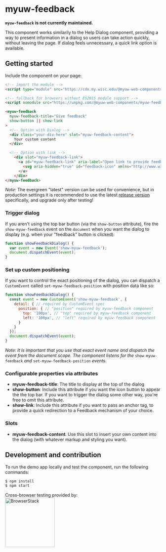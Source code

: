 # myuw-feedback

**`myuw-feedback` is not currently maintained.**

This component works similarily to the Help Dialog component, providing a way to present information in a dialog so users can take action quickly, without leaving the page. If dialog feels unnecessary, a quick link option is available.

## Getting started

Include the component on your page:

```html
<!-- import the module -->
<script type="module" src="https://cdn.my.wisc.edu/@myuw-web-components/myuw-feedback@latest/myuw-feedback.min.mjs"></script>

<!-- fallback for browsers without ES2015 module support -->
<script nomodule src="https://unpkg.com/@myuw-web-components/myuw-feedback@latest/myuw-feedback.min.js"></script>

<myuw-feedback
  myuw-feedback-title="Give feedback"
  show-button || show-link
>
  <!-- Option with Dialog -->
  <div class="your-div-here" slot="myuw-feedback-content">
    Your custom content
  </div>

  <!-- Option with link -->
    <div slot="myuw-feedback-link">
      <a id="myuw-feedback-link" aria-label="Open link to provide feedback" href="" target="_blank">
        <svg aria-hidden="true" id="feedback-icon" xmlns="http://www.w3.org/2000/svg" height="24" viewBox="0 0 24 24" width="24"><path d="M0 0h24v24H0z" fill="none"/><path d="M20 2H4c-1.1 0-1.99.9-1.99 2L2 22l4-4h14c1.1 0 2-.9 2-2V4c0-1.1-.9-2-2-2zm-7 12h-2v-2h2v2zm0-4h-2V6h2v4z"/></svg>
      </a>
    </div>
</myuw-feedback>
```

_Note:_ The evergreen "latest" version can be used for convenience, but in production settings it is recommended to use the latest [release version](https://github.com/myuw-web-components/myuw-feedback/releases) specifically, and upgrade only after testing!

### Trigger dialog

If you aren't using the top bar button (via the `show-button` attribute), fire the `show-myuw-feedback` event on the `document` when you want the dialog to display (e.g. when your "feedback" button is clicked):

```js
function showFeedbackDialog() {
  var event = new Event('show-myuw-feedback');
  document.dispatchEvent(event);
}
```

### Set up custom positioning

If you want to control the exact positioning of the dialog, you can dispatch a `CustomEvent` called `set-myuw-feedback-position` with position data like so:

```js
function showFeedbackDialog() {
  const event = new CustomEvent('show-myuw-feedback', {
    detail: { // required by CustomEvent spec
      position: { // "position" required by myuw-feedback component
        top: '100px', // "top" required by myuw-feedback component
        left: '100px', // "left" required by myuw-feedback component
      }
    }
  });
  document.dispatchEvent(event);
}
```

*Note: It is important that you use that exact event name and dispatch the event from the document scope. The component listens for the* `show-myuw-feedback`  *and* `set-myuw-feedback-position` *events.*

### Configurable properties via attributes

- **myuw-feedback-title**: The title to display at the top of the dialog
- **show-button**: Include this attribute if you want the icon button to appear the the top bar. If you want to trigger the dialog some other way, you're free to omit this attribute.
- **show-link**: Include this attribute if you want to pass an anchor tag, to provide a quick redirection to a Feedback mechanism of your choice.

### Slots

- **myuw-feedback-content**: Use this slot to insert your own content into the dialog (with whatever markup and styling you want).

## Development and contribution

To run the demo app locally and test the component, run the following commands:

```bash
$ npm install
$ npm start
```

Cross-browser testing provided by:<br/>
<a href="https://www.browserstack.com/"><img width="160" src="https://myuw-web-components.github.io/img/Browserstack-logo.svg" alt="BrowserStack"/></a>
